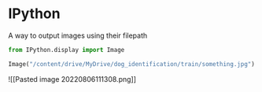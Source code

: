 # IPython
A way to output images using their filepath
```python
from IPython.display import Image

Image("/content/drive/MyDrive/dog_identification/train/something.jpg")
```

![[Pasted image 20220806111308.png]]

